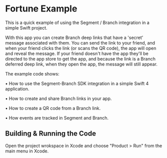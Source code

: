 # Fortune Example

This is a quick example of using the Segment / Branch integration  in a simple Swift project.

With this app you can create Branch deep links that have a 'secret' message associated with them. You can send the link to your friend, and when your friend clicks the link (or scans the QR code), the app will open and reveal the message. If your friend doesn't have the app they'll be directed to the app store to get the app, and because the link is a Branch deferred deep link, when they open the app, the message will still appear.

The example code shows:

• How to use the Segment-Branch SDK integration in a simple Swift 4 application.

• How to create and share Branch links in your app.

• How to create a QR code from a Branch link.

• How events are tracked in Segment and Branch.


## Building & Running the Code

Open the project wrokspace in Xcode and choose "Product > Run" from the main menu in Xcode.

